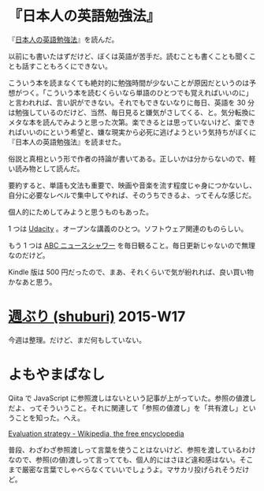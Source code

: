 # 『日本人の英語勉強法』

『[日本人の英語勉強法](http://www.amazon.co.jp/ebook/dp/B00G6E8FBK/)』を読んだ。

以前にも書いたはずだけど、ぼくは英語が苦手だ。読むことも書くことも聞くことも話すこともろくにできない。

こういう本を読まなくても絶対的に勉強時間が少ないことが原因だというのは予想がつく。「こういう本を読むくらいなら単語のひとつでも覚えればいいのに」と言われれば、言い訳ができない。それでもできないなりに毎日、英語を 30 分は勉強しているのだけど、当然、毎日見ると嫌気がさしてくる、と。気分転換にメタな本を読んでみようと思った次第。楽できるとは思っていないけど、楽できればいいのにという希望と、嫌な現実から必死に逃げようという気持ちがぼくに『日本人の英語勉強法』を読ませた。

俗説と真相という形で作者の持論が書いてある。正しいかは分からないので、軽い読み物として読んだ。

要約すると、単語も文法も重要で、映画や音楽を流す程度じゃ身につかないし、自分に必要なレベルで集中してやれば、そのうちできるよ、ってそんな感じだ。

個人的にためしてみようと思うものもあった。

1 つは [Udacity](https://www.udacity.com/) 。オープンな講義のひとつ。ソフトウェア関連のものらしい。

もう 1 つは [ABC ニュースシャワー](http://www.nhk.or.jp/kokusaihoudou/abc/) を毎日観ること。毎日更新じゃないので無理なのだけど。

Kindle 版は 500 円だったので、まあ、それくらいで気が紛れれば、良い買い物かなあと思う。

# [週ぶり (shuburi)][shuburi] 2015-W17

今週は整理。だけど、まだ何もしていない。

# よもやまばなし

Qiita で JavaScript に参照渡しはないという記事が上がっていた。参照の値渡しだよ、ってそういうこと。それに関連して「参照の値渡し」を「共有渡し」ということを知った。へえ。

[Evaluation strategy - Wikipedia, the free encyclopedia](http://en.wikipedia.org/wiki/Evaluation_strategy)

普段、わざわざ参照渡しって言葉を使うことはないけど、参照を渡しているわけなので、参照(の値)渡しって言ってても、個人的にはさほど違和感はない。そこまで厳密な言葉でしゃべらなくていいでしょうよ。マサカリ投げられそうだけど。

[shuburi]: http://shuburi.org
